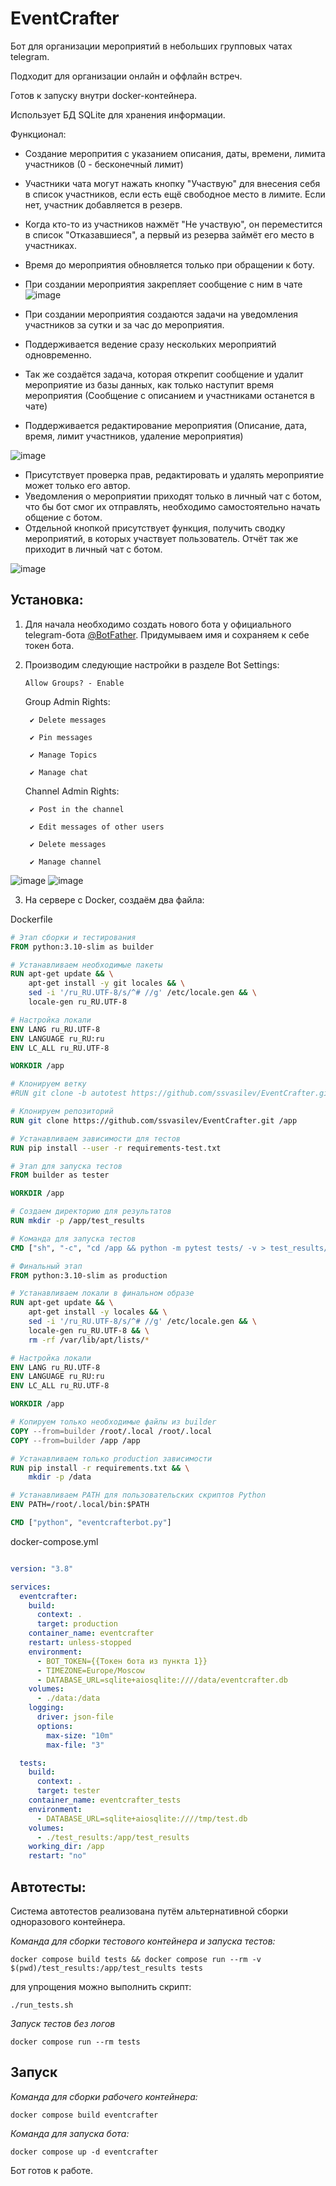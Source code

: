 # EventCrafter
Бот для организации мероприятий в небольших групповых чатах telegram. 

Подходит для организации онлайн и оффлайн встреч. 

Готов к запуску внутри docker-контейнера. 

Использует БД SQLite для хранения информации.

Функционал:
  - Создание меропрития с указанием описания, даты, времени, лимита участников (0 - бесконечный лимит)
  - Участники чата могут нажать кнопку "Участвую" для внесения себя в список участников, если есть ещё свободное место в лимите. Если нет, участник добавляется в резерв.
  - Когда кто-то из участников нажмёт "Не участвую", он переместится в список "Отказавшиеся", а первый из резерва займёт его место в участниках.
  - Время до мероприятия обновляется только при обращении к боту.
  - При создании мероприятия закрепляет сообщение с ним в чате
  ![image](https://github.com/user-attachments/assets/891c48ac-f32a-4584-bcfb-196c212c7124)
  
  - При создании мероприятия создаются задачи на уведомления участников за сутки и за час до мероприятия.
  - Поддерживается ведение сразу нескольких мероприятий одновременно.
  - Так же создаётся задача, которая открепит сообщение и удалит мероприятие из базы данных, как только наступит время мероприятия (Сообщение с описанием и участниками останется в чате)
  - Поддерживается редактирование мероприятия (Описание, дата, время, лимит участников, удаление мероприятия)
  
  ![image](https://github.com/user-attachments/assets/d71ba3ac-1d21-4dfe-bcfc-40ae33154e3e)
  
  - Присутствует проверка прав, редактировать и удалять мероприятие может только его автор.
  - Уведомления о мероприятии приходят только в личный чат с ботом, что бы бот смог их отправлять, необходимо самостоятельно начать общение с ботом.
  - Отдельной кнопкой присутствует функция, получить сводку мероприятий, в которых участвует пользователь. Отчёт так же приходит в личный чат с ботом.
  
  ![image](https://github.com/user-attachments/assets/7c06714c-6c03-4c8f-9a1e-7ef5768c7d6c)

## Установка:
1. Для начала необходимо создать нового бота у официального telegram-бота [@BotFather](https://telegram.me/BotFather). Придумываем имя и сохраняем к себе токен бота.
2. Производим следующие настройки в разделе Bot Settings:
   
       Allow Groups? - Enable
   
   Group Admin Rights:
       
        ✔️ Delete messages
    
        ✔️ Pin messages
    
        ✔️ Manage Topics
    
        ✔️ Manage chat
       
   Channel Admin Rights:
    
        ✔️ Post in the channel
        
        ✔️ Edit messages of other users
        
        ✔️ Delete messages
        
        ✔️ Manage channel
![image](https://github.com/user-attachments/assets/0059c9b5-5384-47e6-b5db-8b242a02e611)
![image](https://github.com/user-attachments/assets/e5003b0e-d3be-4a50-bf19-933e4f34951e)

3. На сервере с Docker, создаём два файла:

Dockerfile     
```Dockerfile
# Этап сборки и тестирования
FROM python:3.10-slim as builder

# Устанавливаем необходимые пакеты
RUN apt-get update && \
    apt-get install -y git locales && \
    sed -i '/ru_RU.UTF-8/s/^# //g' /etc/locale.gen && \
    locale-gen ru_RU.UTF-8

# Настройка локали
ENV LANG ru_RU.UTF-8
ENV LANGUAGE ru_RU:ru
ENV LC_ALL ru_RU.UTF-8

WORKDIR /app

# Клонируем ветку
#RUN git clone -b autotest https://github.com/ssvasilev/EventCrafter.git /app

# Клонируем репозиторий
RUN git clone https://github.com/ssvasilev/EventCrafter.git /app

# Устанавливаем зависимости для тестов
RUN pip install --user -r requirements-test.txt

# Этап для запуска тестов
FROM builder as tester

WORKDIR /app

# Создаем директорию для результатов
RUN mkdir -p /app/test_results

# Команда для запуска тестов
CMD ["sh", "-c", "cd /app && python -m pytest tests/ -v > test_results/test_results.log 2>&1 || echo 'Tests failed'"]

# Финальный этап
FROM python:3.10-slim as production

# Устанавливаем локали в финальном образе
RUN apt-get update && \
    apt-get install -y locales && \
    sed -i '/ru_RU.UTF-8/s/^# //g' /etc/locale.gen && \
    locale-gen ru_RU.UTF-8 && \
    rm -rf /var/lib/apt/lists/*

# Настройка локали
ENV LANG ru_RU.UTF-8
ENV LANGUAGE ru_RU:ru
ENV LC_ALL ru_RU.UTF-8

WORKDIR /app

# Копируем только необходимые файлы из builder
COPY --from=builder /root/.local /root/.local
COPY --from=builder /app /app

# Устанавливаем только production зависимости
RUN pip install -r requirements.txt && \
    mkdir -p /data

# Устанавливаем PATH для пользовательских скриптов Python
ENV PATH=/root/.local/bin:$PATH

CMD ["python", "eventcrafterbot.py"]
```
docker-compose.yml
```docker-compose.yml

version: "3.8"

services:
  eventcrafter:
    build: 
      context: .
      target: production
    container_name: eventcrafter
    restart: unless-stopped
    environment:
      - BOT_TOKEN={{Токен бота из пункта 1}}
      - TIMEZONE=Europe/Moscow
      - DATABASE_URL=sqlite+aiosqlite:////data/eventcrafter.db
    volumes:
      - ./data:/data
    logging:
      driver: json-file
      options:
        max-size: "10m"
        max-file: "3"

  tests:
    build:
      context: .
      target: tester
    container_name: eventcrafter_tests
    environment:
      - DATABASE_URL=sqlite+aiosqlite:////tmp/test.db
    volumes:
      - ./test_results:/app/test_results
    working_dir: /app
    restart: "no"


```
## Автотесты:

Система автотестов реализована путём альтернативной сборки одноразового контейнера.

_Команда для сборки тестового контейнера и запуска тестов:_
```
docker compose build tests && docker compose run --rm -v $(pwd)/test_results:/app/test_results tests
```
для упрощения можно выполнить скрипт:

```
./run_tests.sh
```
_Запуск тестов без логов_
```
docker compose run --rm tests
```

## Запуск
_Команда для сборки рабочего контейнера:_
```
docker compose build eventcrafter
```

_Команда для запуска бота:_
```
docker compose up -d eventcrafter
```

Бот готов к работе.






